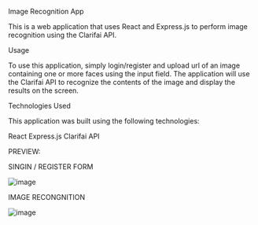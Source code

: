 Image Recognition App

This is a web application that uses React and Express.js to perform image recognition using the Clarifai API.

Usage

To use this application, simply login/register and upload url of an image containing one or more faces using the input field. 
The application will use the Clarifai API to recognize the contents of the image and display the results on the screen.

Technologies Used

This application was built using the following technologies:

React
Express.js
Clarifai API

PREVIEW:

SINGIN / REGISTER FORM

![image](https://user-images.githubusercontent.com/115801896/225396505-a3076a6c-3513-444a-bee3-967b8ac093ad.png)

IMAGE RECONGNITION

![image](https://user-images.githubusercontent.com/115801896/225396084-e218de04-be22-46a3-888c-757334db71da.png)
